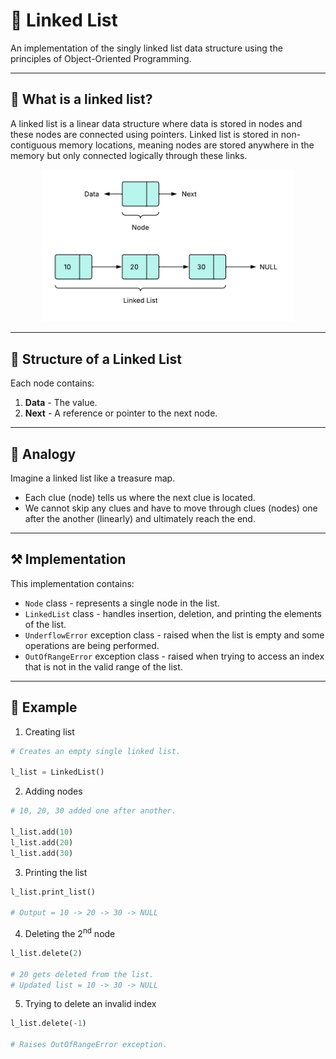# 🔗 Linked List

An implementation of the singly linked list data structure using the principles of Object-Oriented Programming.

---

## 🤔 What is a linked list?

A linked list is a linear data structure where data is stored in nodes and these nodes are connected using pointers. Linked list is stored in non-contiguous memory locations, meaning nodes are stored anywhere in the memory but only connected logically through these links.

<p align="center">
    <img src="linked_list.png" alt="Linked List representation" width="400" />
</p>

---

## 🧱 Structure of a Linked List

Each node contains:

1. **Data** - The value.
2. **Next** - A reference or pointer to the next node.

---

## 📘 Analogy

Imagine a linked list like a treasure map.

-   Each clue (node) tells us where the next clue is located.
-   We cannot skip any clues and have to move through clues (nodes) one after the another (linearly) and ultimately reach the end.

---

## ⚒️ Implementation

This implementation contains:

-   `Node` class - represents a single node in the list.
-   `LinkedList` class - handles insertion, deletion, and printing the elements of the list.
-   `UnderflowError` exception class - raised when the list is empty and some operations are being performed.
-   `OutOfRangeError` exception class - raised when trying to access an index that is not in the valid range of the list.

---

## 📄 Example

1. Creating list

```python
# Creates an empty single linked list.

l_list = LinkedList()
```

2. Adding nodes

```python
# 10, 20, 30 added one after another.

l_list.add(10)
l_list.add(20)
l_list.add(30)
```

3. Printing the list

```python
l_list.print_list()

# Output = 10 -> 20 -> 30 -> NULL
```

4. Deleting the 2<sup>nd</sup> node

```python
l_list.delete(2)

# 20 gets deleted from the list.
# Updated list = 10 -> 30 -> NULL
```

5. Trying to delete an invalid index

```python
l_list.delete(-1)

# Raises OutOfRangeError exception.
```
